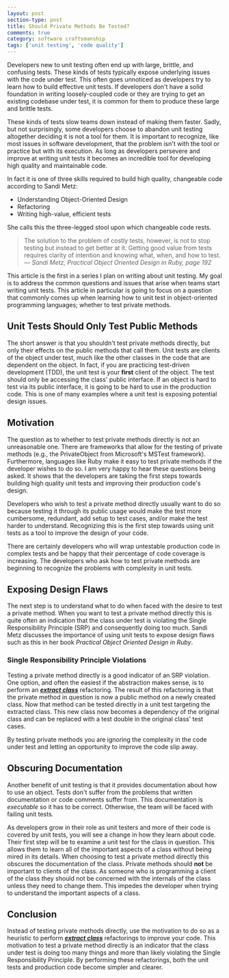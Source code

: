 ```yaml
---
layout: post
section-type: post
title: Should Private Methods Be Tested?
comments: true
category: software craftsmanship
tags: ['unit testing', 'code quality']
---
```

Developers new to unit testing often end up with large, brittle, and confusing tests. These kinds of tests typically expose underlying issues with the code under test. This often goes unnoticed as developers try to learn how to build effective unit tests. If developers don't have a solid foundation in writing loosely-coupled code or they are trying to get an existing codebase under test, it is common for them to produce these large and brittle tests.  

<!--more-->

These kinds of tests slow teams down instead of making them faster. Sadly, but not surprisingly, some developers choose to abandon unit testing altogether deciding it is not a tool for them. It is important to recognize, like most issues in software development, that the problem isn't with the tool or practice but with its execution. As long as developers persevere and improve at writing unit tests it becomes an incredible tool for developing high quality and maintainable code. 

In fact it is one of three skills required to build high quality, changeable code according to Sandi Metz:  

* Understanding Object-Oriented Design  
* Refactoring  
* Writing high-value, efficient tests  

She calls this the three-legged stool upon which changeable code rests.

> The solution to the problem of costly tests, however, is not to stop testing but instead to get better at it. Getting good value from tests requires clarity of intention and knowing what, when, and how to test.  
>&mdash; _Sandi Metz, Practical Object Oriented Design in Ruby, page 192_  

This article is the first in a series I plan on writing about unit testing. My goal is to address the common questions and issues that arise when teams start writing unit tests. This article in particular is going to focus on a question that commonly comes up when learning how to unit test in object-oriented programming languages; whether to test private methods.

## Unit Tests Should Only Test Public Methods
The short answer is that you shouldn't test private methods directly, but only their effects on the public methods that call them. Unit tests are clients of the object under test, much like the other classes in the code that are dependent on the object. In fact, if you are practicing test-driven development (TDD), the unit test is your __first__ client of the object. The test should only be accessing the class' public interface. If an object is hard to test via its public interface, it is going to be hard to use in the production code. This is one of many examples where a unit test is exposing potential design issues.

## Motivation
The question as to whether to test private methods directly is not an unreasonable one. There are frameworks that allow for the testing of private methods (e.g., the PrivateObject from Microsoft's MSTest framework). Furthermore, languages like Ruby make it easy to test private methods if the developer wishes to do so. I am very happy to hear these questions being asked. It shows that the developers are taking the first steps towards building high quality unit tests and improving their production code's design. 

Developers who wish to test a private method directly usually want to do so because testing it through its public usage would make the test more cumbersome, redundant, add setup to test cases, and/or make the test harder to understand. Recognizing this is the first step towards using unit tests as a tool to improve the design of your code. 

There are certainly developers who will wrap untestable production code in complex tests and be happy that their percentage of code coverage is increasing. The developers who ask how to test private methods are beginning to recognize the problems with complexity in unit tests. 

## Exposing Design Flaws
The next step is to understand what to do when faced with the desire to test a private method. When you want to test a private method directly this is quite often an indication that the class under test is violating the Single Responsibility Principle (SRP) and consequently doing too much. Sandi Metz discusses the importance of using unit tests to expose design flaws such as this in her book _Practical Object Oriented Design in Ruby_.

### Single Responsibility Principle Violations
Testing a private method directly is a good indicator of an SRP violation. One option, and often the easiest if the abstraction makes sense, is to perform an [***extract class***](http://refactoring.com/catalog/extractClass.html) refactoring. The result of this refactoring is that the private method in question is now a public method on a newly created class. Now that method can be tested directly in a unit test targeting the extracted class. This new class now becomes a dependency of the original class and can be replaced with a test double in the original class' test cases.  

By testing private methods you are ignoring the complexity in the code under test and letting an opportunity to improve the code slip away.

## Obscuring Documentation
Another benefit of unit testing is that it provides documentation about how to use an object. Tests don't suffer from the problems that written documentation or code comments suffer from. This documentation is _executable_ so it has to be correct. Otherwise, the team will be faced with failing unit tests.  

As developers grow in their role as unit testers and more of their code is covered by unit tests, you will see a change in how they learn about code. Their first step will be to examine a unit test for the class in question. This allows them to learn all of the important aspects of a class without being mired in its details. When choosing to test a private method directly this obscures the documentation of the class. Private methods should **not** be important to clients of the class. As someone who is programming a client of the class they should not be concerned with the internals of the class unless they need to change them. This impedes the developer when trying to understand the important aspects of a class.

## Conclusion
Instead of testing private methods directly, use the motivation to do so as a heuristic to perform [***extract class***](http://refactoring.com/catalog/extractClass.html) refactorings to improve your code. This motivation to test a private method directly is an indicator that the class under test is doing too many things and more than likely violating the Single Responsibility Principle. By performing these refactorings, both the unit tests and production code become simpler and clearer. 
